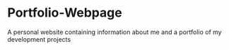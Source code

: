 # Portfolio-Webpage
A personal website containing information about me and a portfolio of my development projects
